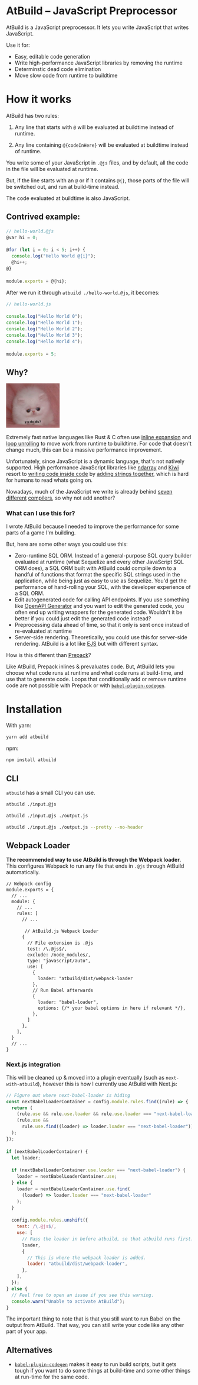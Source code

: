 # AtBuild – JavaScript Preprocessor

AtBuild is a JavaScript preprocessor. It lets you write JavaScript that writes JavaScript.

Use it for:

- Easy, editable code generation
- Write high-performance JavaScript libraries by removing the runtime
- Determinstic dead code elimination
- Move slow code from runtime to buildtime

# How it works

AtBuild has two rules:

1. Any line that starts with `@` will be evaluated at buildtime instead of runtime.

2. Any line containing `@{codeInHere}` will be evaluated at buildtime instead of runtime.

You write some of your JavaScript in `.@js` files, and by default, all the code in the file will be evaluated at runtime.

But, if the line starts with an `@` or if it contains `@{}`, those parts of the file will be switched out, and run at build-time instead.

The code evaluated at buildtime is also JavaScript.

## Contrived example:

```js
// hello-world.@js
@var hi = 0;

@for (let i = 0; i < 5; i++) {
  console.log("Hello World @{i}");
  @hi++;
@}

module.exports = @{hi};
```

After we run it through `atbuild ./hello-world.@js`, it becomes:

```js
// hello-world.js

console.log("Hello World 0");
console.log("Hello World 1");
console.log("Hello World 2");
console.log("Hello World 3");
console.log("Hello World 4");

module.exports = 5;
```

## Why?

<img alt="Y U Do Dis meme" src="./explain/y.png" height=120 />

Extremely fast native languages like Rust & C often use [inline expansion](https://en.wikipedia.org/wiki/Inline_expansion) and [loop unrolling](https://en.wikipedia.org/wiki/Loop_unrolling) to move work from runtime to buildtime. For code that doesn't change much, this can be a massive performance improvement.

Unfortunately, since JavaScript is a dynamic language, that's not natively supported. High performance JavaScript libraries like [ndarray](https://github.com/scijs/ndarray) and [Kiwi](https://github.com/evanw/kiwi) resort to [writing code inside code](https://github.com/scijs/ndarray/blob/master/ndarray.js#L123) by [adding strings together](https://github.com/evanw/kiwi/blob/1a82ea6592ff25f26e35ca69e58c98852072eae9/js/js.ts#L11), which is hard for humans to read whats going on.

Nowadays, much of the JavaScript we write is already behind [seven](https://webpack.js.org/) [different](https://babeljs.io/) [compilers](https://v8.dev/docs/turbofan), so why not add another?

### What can I use this for?

I wrote AtBuild because I needed to improve the performance for some parts of a game I'm building.

But, here are some other ways you could use this:

- Zero-runtime SQL ORM. Instead of a general-purpose SQL query builder evaluated at runtime (what Sequelize and every other JavaScript SQL ORM does), a SQL ORM built with AtBuild could compile down to a handful of functions that format the specific SQL strings used in the application, while being just as easy to use as Sequelize. You'd get the performance of hand-rolling your SQL, with the developer experience of a SQL ORM.
- Edit autogenerated code for calling API endpoints. If you use something like [OpenAPI Generator](https://github.com/OpenAPITools/openapi-generator) and you want to edit the generated code, you often end up writing wrappers for the generated code. Wouldn't it be better if you could just edit the generated code instead?
- Preprocessing data ahead of time, so that it only is sent once instead of re-evaluated at runtime
- Server-side rendering. Theoretically, you could use this for server-side rendering. AtBuild is a lot like [EJS](https://ejs.co/) but with different syntax.

How is this different than [Prepack](https://prepack.io/)?

Like AtBuild, Prepack inlines & prevaluates code. But, AtBuild lets you choose what code runs at runtime and what code runs at build-time, and use that to generate code. Loops that conditionally add or remove runtime code are not possible with Prepack or with [`babel-plugin-codegen`](https://github.com/kentcdodds/babel-plugin-codegen).

# Installation

With yarn:

```bash
yarn add atbuild
```

npm:

```bash
npm install atbuild
```

## CLI

`atbuild` has a small CLI you can use.

```bash
atbuild ./input.@js
```

```bash
atbuild ./input.@js ./output.js
```

```bash
atbuild ./input.@js ./output.js --pretty --no-header
```

## Webpack Loader

**The recommended way to use AtBuild is through the Webpack loader**. This configures Webpack to run any file that ends in `.@js` through AtBuild automatically.

```
// Webpack config
module.exports = {
  // ...
  module: {
    // ...
    rules: [
      // ...

       // AtBuild.js Webpack Loader
      {
        // File extension is .@js
        test: /\.@js$/,
        exclude: /node_modules/,
        type: "javascript/auto",
        use: [
          {
            loader: "atbuild/dist/webpack-loader
          },
          // Run Babel afterwards
          {
            loader: "babel-loader",
            options: {/* your babel options in here if relevant */},
          },
        ]
      },
    ],
  }
  // ...
}
```

### Next.js integration

This will be cleaned up & moved into a plugin eventually (such as `next-with-atbuild`), however this is how I currently use AtBuild with Next.js:

```js
// Figure out where next-babel-loader is hiding
const nextBabelLoaderContainer = config.module.rules.find((rule) => {
  return (
    (rule.use && rule.use.loader && rule.use.loader === "next-babel-loader") ||
    (rule.use &&
      rule.use.find((loader) => loader.loader === "next-babel-loader"))
  );
});

if (nextBabelLoaderContainer) {
  let loader;

  if (nextBabelLoaderContainer.use.loader === "next-babel-loader") {
    loader = nextBabelLoaderContainer.use;
  } else {
    loader = nextBabelLoaderContainer.use.find(
      (loader) => loader.loader === "next-babel-loader"
    );
  }

  config.module.rules.unshift({
    test: /\.@js$/,
    use: [
      // Pass the loader in before atbuild, so that atbuild runs first.g
      loader,
      {
        // This is where the webpack loader is added.
        loader: "atbuild/dist/webpack-loader",
      },
    ],
  });
} else {
  // Feel free to open an issue if you see this warning.
  console.warn("Unable to activate AtBuild");
}
```

The important thing to note that is that you still want to run Babel on the output from AtBuild. That way, you can still write your code like any other part of your app.

## Alternatives

- [`babel-plugin-codegen`](https://github.com/kentcdodds/babel-plugin-codegen) makes it easy to run build scripts, but it gets tough if you want to do some things at build-time and some other things at run-time for the same code.
